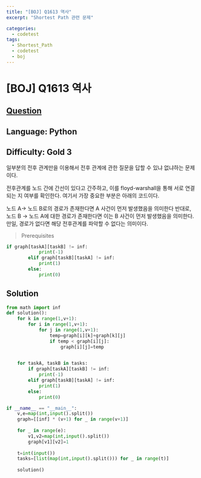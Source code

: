 ```yaml
---
title: "[BOJ] Q1613 역사"
excerpt: "Shortest Path 관련 문제"

categories:
  - codetest
tags:
  - Shortest_Path
  - codetest
  - boj
---
```

# [BOJ] Q1613 역사
## [Question](https://www.acmicpc.net/problem/1613)
## Language: Python
## Difficulty: Gold 3

일부분의 전후 관계만을 이용해서 전후 관계에 관한 질문을 답할 수 있냐 없냐하는 문제이다.

전후관계를 노드 간에 간선이 있다고 간주하고, 이를 floyd-warshall을 통해 서로 연결되는 지 여부를 확인한다. 여기서 가장 중요한 부분은 아래의 코드이다.

노드 A-> 노드 B로의 경로가 존재한다면 A 사건이 먼저 발생했음을 의미한다
반대로, 노드 B -> 노드 A에 대한 경로가 존재한다면 이는 B 사건이 먼저 발생했음을 의미한다.
만일, 경로가 없다면 해당 전후관계를 파악할 수 없다는 의미이다.

> Prerequisites

```python
if graph[taskA][taskB] != inf:
            print(-1)
        elif graph[taskB][taskA] != inf:
            print(1)
        else:
            print(0)
```
## Solution

```python
from math import inf
def solution():
    for k in range(1,v+1):
        for i in range(1,v+1):
            for j in range(1,v+1):
                temp=graph[i][k]+graph[k][j]
                if temp < graph[i][j]:
                    graph[i][j]=temp

    
    for taskA, taskB in tasks:
        if graph[taskA][taskB] != inf:
            print(-1)
        elif graph[taskB][taskA] != inf:
            print(1)
        else:
            print(0)

if __name__ == "__main__":
    v,e=map(int,input().split())
    graph=[[inf] * (v+1) for _ in range(v+1)]
 
    for _ in range(e):
        v1,v2=map(int,input().split())
        graph[v1][v2]=1
        
    t=int(input())
    tasks=[list(map(int,input().split())) for _ in range(t)]
    
    solution()
```
